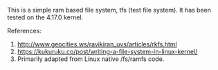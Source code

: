 This is a simple ram based file system, tfs (test file system).
It has been tested on the 4.17.0 kernel.

References:
1. http://www.geocities.ws/ravikiran_uvs/articles/rkfs.html
2. https://kukuruku.co/post/writing-a-file-system-in-linux-kernel/
3. Primarily adapted from Linux native /fs/ramfs code.
